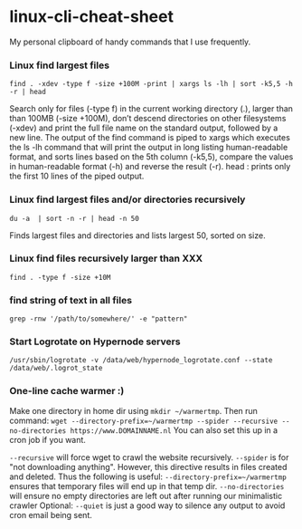 # linux-cli-cheat-sheet
My personal clipboard of handy commands that I use frequently.

### Linux find largest files
`find . -xdev -type f -size +100M -print | xargs ls -lh | sort -k5,5 -h -r | head`

Search only for files (-type f) in the current working directory (.), larger than than 100MB (-size +100M), don’t descend directories on other filesystems (-xdev) and print the full file name on the standard output, followed by a new line. The output of the find command is piped to xargs which executes the ls -lh command that will print the output in long listing human-readable format, and sorts lines based on the 5th column (-k5,5), compare the values in human-readable format (-h) and reverse the result (-r).
head : prints only the first 10 lines of the piped output.

### Linux find largest files and/or directories recursively
`du -a  | sort -n -r | head -n 50`

Finds largest files and directories and lists largest 50, sorted on size.

### Linux find files recursively larger than XXX 
`find . -type f -size +10M`

### find string of text in all files
`grep -rnw '/path/to/somewhere/' -e "pattern"`

### Start Logrotate on Hypernode servers
`/usr/sbin/logrotate -v /data/web/hypernode_logrotate.conf --state /data/web/.logrot_state`

### One-line cache warmer :)
Make one directory in home dir using `mkdir ~/warmertmp`.
Then run command:
`wget --directory-prefix=~/warmertmp --spider --recursive --no-directories https://www.DOMAINNAME.nl`
You can also set this up in a cron job if you want.

`--recursive` will force wget to crawl the website recursively.
`--spider` is for "not downloading anything". However, this directive results in files created and deleted. Thus the following is useful:
`--directory-prefix=~/warmertmp` ensures that temporary files will end up in that temp dir.
`--no-directories` will ensure no empty directories are left out after running our minimalistic crawler
Optional: `--quiet` is just a good way to silence any output to avoid cron email being sent.

